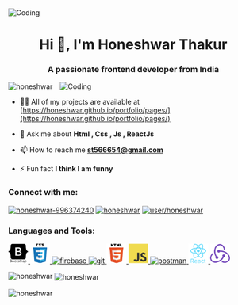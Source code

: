 <img align="center" alt="Coding" width="1200" src="https://thumbs.dreamstime.com/b/frontend-development-web-banner-concept-website-interface-frontend-development-web-banner-concept-website-interface-design-159250288.jpg">
<h1 align="center">Hi 👋, I'm Honeshwar Thakur</h1>
<h3 align="center">A passionate frontend developer from India</h3>

<img align="right" alt="Coding" width="400" src="https://camo.githubusercontent.com/5ddf73ad3a205111cf8c686f687fc216c2946a75005718c8da5b837ad9de78c9/68747470733a2f2f7468756d62732e6766796361742e636f6d2f4576696c4e657874446576696c666973682d736d616c6c2e676966">

<p align="left"> <img src="https://komarev.com/ghpvc/?username=honeshwar&label=Profile%20views&color=0e75b6&style=flat" alt="honeshwar" /> </p>

- 👨‍💻 All of my projects are available at [https://honeshwar.github.io/portfolio/pages/](https://honeshwar.github.io/portfolio/pages/)

- 💬 Ask me about **Html , Css , Js , ReactJs**

- 📫 How to reach me **st566654@gmail.com**

- ⚡ Fun fact **I think I am funny**

<h3 align="left">Connect with me:</h3>

<p align="left">
<a href="https://linkedin.com/in/honeshwar-996374240" target="blank"><img align="center" src="https://raw.githubusercontent.com/rahuldkjain/github-profile-readme-generator/master/src/images/icons/Social/linked-in-alt.svg" alt="honeshwar-996374240" height="30" width="40" /></a>
<a href="https://www.leetcode.com/honeshwar" target="blank"><img align="center" src="https://raw.githubusercontent.com/rahuldkjain/github-profile-readme-generator/master/src/images/icons/Social/leet-code.svg" alt="honeshwar" height="30" width="40" /></a>
<a href="https://auth.geeksforgeeks.org/user/user/honeshwar" target="blank"><img align="center" src="https://raw.githubusercontent.com/rahuldkjain/github-profile-readme-generator/master/src/images/icons/Social/geeks-for-geeks.svg" alt="user/honeshwar" height="30" width="40" /></a>
</p>

<h3 align="left">Languages and Tools:</h3>

<p align="left"> <a href="https://getbootstrap.com" target="_blank" rel="noreferrer"> <img src="https://raw.githubusercontent.com/devicons/devicon/master/icons/bootstrap/bootstrap-plain-wordmark.svg" alt="bootstrap" width="40" height="40"/> </a> <a href="https://www.w3schools.com/css/" target="_blank" rel="noreferrer"> <img src="https://raw.githubusercontent.com/devicons/devicon/master/icons/css3/css3-original-wordmark.svg" alt="css3" width="40" height="40"/> </a> <a href="https://firebase.google.com/" target="_blank" rel="noreferrer"> <img src="https://www.vectorlogo.zone/logos/firebase/firebase-icon.svg" alt="firebase" width="40" height="40"/> </a> <a href="https://git-scm.com/" target="_blank" rel="noreferrer"> <img src="https://www.vectorlogo.zone/logos/git-scm/git-scm-icon.svg" alt="git" width="40" height="40"/> </a> <a href="https://www.w3.org/html/" target="_blank" rel="noreferrer"> <img src="https://raw.githubusercontent.com/devicons/devicon/master/icons/html5/html5-original-wordmark.svg" alt="html5" width="40" height="40"/> </a> <a href="https://developer.mozilla.org/en-US/docs/Web/JavaScript" target="_blank" rel="noreferrer"> <img src="https://raw.githubusercontent.com/devicons/devicon/master/icons/javascript/javascript-original.svg" alt="javascript" width="40" height="40"/> </a> <a href="https://postman.com" target="_blank" rel="noreferrer"> <img src="https://www.vectorlogo.zone/logos/getpostman/getpostman-icon.svg" alt="postman" width="40" height="40"/> </a> <a href="https://reactjs.org/" target="_blank" rel="noreferrer"> <img src="https://raw.githubusercontent.com/devicons/devicon/master/icons/react/react-original-wordmark.svg" alt="react" width="40" height="40"/> </a> <a href="https://redux.js.org" target="_blank" rel="noreferrer"> <img src="https://raw.githubusercontent.com/devicons/devicon/master/icons/redux/redux-original.svg" alt="redux" width="40" height="40"/> </a> </p>

<p><img align="left" src="https://github-readme-stats.vercel.app/api/top-langs?username=honeshwar&show_icons=true&locale=en&layout=compact" alt="honeshwar" /></p>

<p>&nbsp;<img align="center" src="https://github-readme-stats.vercel.app/api?username=honeshwar&show_icons=true&locale=en" alt="honeshwar" /></p>

<p><img align="center" src="https://github-readme-streak-stats.herokuapp.com/?user=honeshwar&" alt="honeshwar" /></p>
